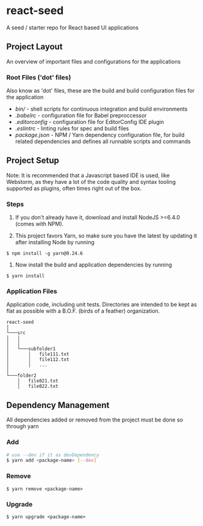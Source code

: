 # react-seed

A seed / starter repo for React based UI applications

## Project Layout

An overview of important files and configurations for the applications

### Root Files ('dot' files)

Also know as 'dot' files, these are the build and build configuration files for the application

 * <i>bin/</i> - shell scripts for continuous integration and build environments
 * <i>.babelrc</i> - configuration file for Babel preproccessor
 * <i>.editorconfig</i> - configuration file for EditorConfig IDE plugin
 * <i>.eslintr</i>c - linting rules for spec and build files
 * <i>package.json</i> - NPM / Yarn dependency configuration file, for
 build related dependencies and defines all runnable scripts and commands

## Project Setup
Note: It is recommended that a Javascript based IDE is used, like Webstorm, as they have a lot of the code quality and syntax tooling supported as plugins, often times right out of the box.

### Steps

1. If you don't already have it, download and install NodeJS >=6.4.0 (comes with NPM).

1. This project favors Yarn, so make sure you have the latest by updating
it after installing Node by running

  ```
  $ npm install -g yarn@0.24.6
  ```

1. Now install the build and application dependencies by running

  ```
  $ yarn install
  ```

### Application Files

 Application code, including unit tests. Directories are intended to be
 kept as flat as possible with a B.O.F. (birds of a feather) organization.

```
react-seed
│
└───src
│   │
│   │
│   └───subfolder1
│       │   file111.txt
│       │   file112.txt
│       │   ...
│
└───folder2
    │   file021.txt
    │   file022.txt
```

## Dependency Management
All dependencies added or removed from the project must be done so through yarn

### Add
```bash
# use --dev if it as devDependency
$ yarn add <package-name> [--dev]
```

### Remove
```
$ yarn remove <package-name>
```

### Upgrade
```
$ yarn upgrade <package-name>
```